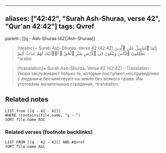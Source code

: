 
---
aliases: ["42:42", "Surah Ash-Shuraa, verse 42", "Qur'an 42:42"]
tags: Qvref
---

parent:: [[q - Ash-Shuraa (42)|Ash-Shuraa]]

> [!arabic]+ Surah Ash-Shuraa, Verse 42 (42:42)
> <span class="quran-arabic">إِنَّمَا ٱلسَّبِيلُ عَلَى ٱلَّذِينَ يَظْلِمُونَ ٱلنَّاسَ وَيَبْغُونَ فِى ٱلْأَرْضِ بِغَيْرِ ٱلْحَقِّ ۚ أُو۟لَـٰٓئِكَ لَهُمْ عَذَابٌ أَلِيمٌ</span>
^arabic

> [!translation]+ Surah Ash-Shuraa, Verse 42 (42:42) - Translation
> Укора заслуживают только те, которые поступают несправедливо с людьми и бесчинствуют на земле без всякого права. Им уготованы мучительные страдания.
^translation



## Related notes
```dataview
LIST from [[q - 42 - 42]]
WHERE !contains(file.name, "q - ")
SORT file.name ASC
```

### Related verses (footnote backlinks)
```dataview
LIST FROM [[q - 42 - 42]] AND #Qvref
SORT file.name ASC
```


